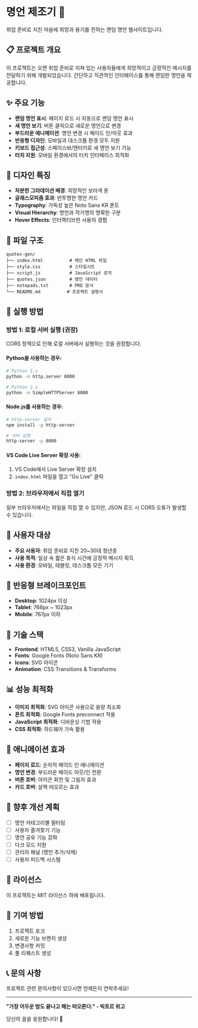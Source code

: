# 명언 제조기 🌟

취업 준비로 지친 마음에 희망과 용기를 전하는 랜덤 명언 웹사이트입니다.

## 📋 프로젝트 개요

이 프로젝트는 오랜 취업 준비로 지쳐 있는 사용자들에게 희망적이고 긍정적인 메시지를 전달하기 위해 개발되었습니다. 간단하고 직관적인 인터페이스를 통해 랜덤한 명언을 제공합니다.

## ✨ 주요 기능

- **랜덤 명언 표시**: 페이지 로드 시 자동으로 랜덤 명언 표시
- **새 명언 보기**: 버튼 클릭으로 새로운 명언으로 변경
- **부드러운 애니메이션**: 명언 변경 시 페이드 인/아웃 효과
- **반응형 디자인**: 모바일과 데스크톱 환경 모두 지원
- **키보드 접근성**: 스페이스바/엔터키로 새 명언 보기 가능
- **터치 지원**: 모바일 환경에서의 터치 인터페이스 최적화

## 🎨 디자인 특징

- **차분한 그라데이션 배경**: 희망적인 보라색 톤
- **글래스모피즘 효과**: 반투명한 명언 카드
- **Typography**: 가독성 높은 Noto Sans KR 폰트
- **Visual Hierarchy**: 명언과 작가명의 명확한 구분
- **Hover Effects**: 인터랙티브한 사용자 경험

## 📁 파일 구조

```
quotes-gen/
├── index.html          # 메인 HTML 파일
├── style.css           # 스타일시트
├── script.js           # JavaScript 로직
├── quotes.json         # 명언 데이터
├── notepads.txt        # PRD 문서
└── README.md          # 프로젝트 설명서
```

## 🚀 실행 방법

### 방법 1: 로컬 서버 실행 (권장)

CORS 정책으로 인해 로컬 서버에서 실행하는 것을 권장합니다.

#### Python을 사용하는 경우:

```bash
# Python 3.x
python -m http.server 8000

# Python 2.x
python -m SimpleHTTPServer 8000
```

#### Node.js를 사용하는 경우:

```bash
# http-server 설치
npm install -g http-server

# 서버 실행
http-server -p 8000
```

#### VS Code Live Server 확장 사용:

1. VS Code에서 Live Server 확장 설치
2. `index.html` 파일을 열고 "Go Live" 클릭

### 방법 2: 브라우저에서 직접 열기

일부 브라우저에서는 파일을 직접 열 수 있지만, JSON 로드 시 CORS 오류가 발생할 수 있습니다.

## 🎯 사용자 대상

- **주요 사용자**: 취업 준비로 지친 20~30대 청년층
- **사용 목적**: 일상 속 짧은 휴식 시간에 긍정적 메시지 획득
- **사용 환경**: 모바일, 태블릿, 데스크톱 모든 기기

## 📱 반응형 브레이크포인트

- **Desktop**: 1024px 이상
- **Tablet**: 768px ~ 1023px
- **Mobile**: 767px 이하

## 🔧 기술 스택

- **Frontend**: HTML5, CSS3, Vanilla JavaScript
- **Fonts**: Google Fonts (Noto Sans KR)
- **Icons**: SVG 아이콘
- **Animation**: CSS Transitions & Transforms

## 📊 성능 최적화

- **이미지 최적화**: SVG 아이콘 사용으로 용량 최소화
- **폰트 최적화**: Google Fonts preconnect 적용
- **JavaScript 최적화**: 디바운싱 기법 적용
- **CSS 최적화**: 하드웨어 가속 활용

## 🎪 애니메이션 효과

- **페이지 로드**: 순차적 페이드 인 애니메이션
- **명언 변경**: 부드러운 페이드 아웃/인 전환
- **버튼 호버**: 아이콘 회전 및 그림자 효과
- **카드 호버**: 살짝 떠오르는 효과

## 🔮 향후 개선 계획

- [ ] 명언 카테고리별 필터링
- [ ] 사용자 즐겨찾기 기능
- [ ] 명언 공유 기능 강화
- [ ] 다크 모드 지원
- [ ] 관리자 패널 (명언 추가/삭제)
- [ ] 사용자 피드백 시스템

## 📝 라이선스

이 프로젝트는 MIT 라이선스 하에 배포됩니다.

## 🤝 기여 방법

1. 프로젝트 포크
2. 새로운 기능 브랜치 생성
3. 변경사항 커밋
4. 풀 리퀘스트 생성

## 📞 문의 사항

프로젝트 관련 문의사항이 있으시면 언제든지 연락주세요!

---

**"가장 어두운 밤도 끝나고 해는 떠오른다." - 빅토르 위고**

당신의 꿈을 응원합니다! 🌅
